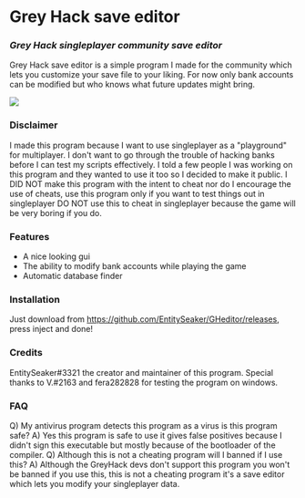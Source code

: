 # Grey Hack save editor
### _Grey Hack singleplayer community save editor_
Grey Hack save editor is a simple program I made for the community which lets you customize your save file to your liking.
For now only bank accounts can be modified but who knows what future updates might bring.

[![](https://cdn.discordapp.com/attachments/780723099863613450/811962452669104178/unknown.png)]()
### Disclaimer
I made this program because I want to use singleplayer as a "playground" for multiplayer. I don't want to go through the trouble of hacking banks before I can test my scripts effectively. I told a few people I was working on this program and they wanted to use it too so I decided to make it public. I DID NOT make this program with the intent to cheat nor do I encourage the use of cheats, use this program only if you want to test things out in singleplayer DO NOT use this to cheat in singleplayer because the game will be very boring if you do.

### Features
- A nice looking gui
- The ability to modify bank accounts while playing the game
- Automatic database finder

### Installation
Just download from https://github.com/EntitySeaker/GHeditor/releases, press inject and done!

### Credits
EntitySeaker#3321 the creator and maintainer of this program.
Special thanks to V.#2163 and fera282828 for testing the program on windows.

### FAQ
Q) My antivirus program detects this program as a virus is this program safe?
A) Yes this program is safe to use it gives false positives because I didn't sign this executable but mostly because of the bootloader of the compiler.
Q) Although this is not a cheating program will I banned if I use this?
A) Although the GreyHack devs don't support this program you won't be banned if you use this, this is not a cheating program it's a save editor which lets you modify your singleplayer data.

